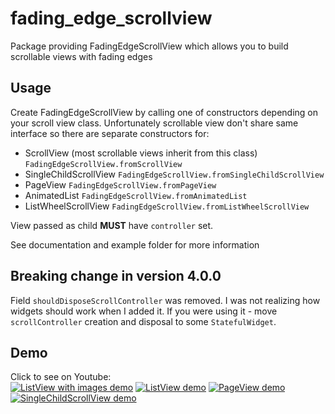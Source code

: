 # fading_edge_scrollview

Package providing FadingEdgeScrollView which allows you to build scrollable views with fading edges

## Usage

Create FadingEdgeScrollView by calling one of constructors depending on your scroll view class.
Unfortunately scrollable view don't share same interface so there are separate constructors for:
* ScrollView (most scrollable views inherit from this class) `FadingEdgeScrollView.fromScrollView`
* SingleChildScrollView `FadingEdgeScrollView.fromSingleChildScrollView`
* PageView `FadingEdgeScrollView.fromPageView`
* AnimatedList `FadingEdgeScrollView.fromAnimatedList`
* ListWheelScrollView `FadingEdgeScrollView.fromListWheelScrollView`

View passed as child **MUST** have `controller` set. 

See documentation and example folder for more information

## Breaking change in version 4.0.0

Field `shouldDisposeScrollController` was removed. I was not realizing how widgets should work when I added it.
If you were using it - move `scrollController` creation and disposal to some `StatefulWidget`.

## Demo

Click to see on Youtube:  
[![ListView with images demo](https://img.youtube.com/vi/71pDlfC9pxU/0.jpg)](https://www.youtube.com/watch?v=71pDlfC9pxU "ListView with images demo")
[![ListView demo](https://img.youtube.com/vi/2kNr3fW0nP8/0.jpg)](https://www.youtube.com/watch?v=2kNr3fW0nP8 "ListView demo")
[![PageView demo](https://img.youtube.com/vi/6nZhJXVwkvU/0.jpg)](https://www.youtube.com/watch?v=6nZhJXVwkvU "PageView demo")
[![SingleChildScrollView demo](https://img.youtube.com/vi/0CJKyvr7fT4/0.jpg)](https://www.youtube.com/watch?v=0CJKyvr7fT4 "SingleChildScrollView demo")
